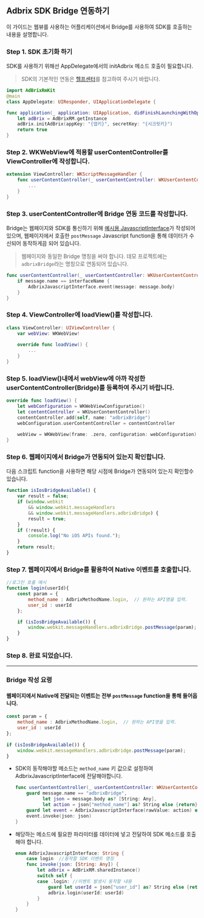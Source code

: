## Adbrix SDK Bridge 연동하기

이 가이드는 웹뷰를 사용하는 어플리케이션에서 Bridge를 사용하여 SDK를 호출하는 내용을 설명합니다. 

### Step 1. SDK 초기화 하기

SDK를 사용하기 위해선 AppDelegate에서의 initAdbrix 메소드 호출이 필요합니다.

> SDK의 기본적인 연동은 [헬프센터](https://help.dfinery.io/hc/ko/articles/900005450503-디파이너리-애드브릭스-연동하기-iOS-)를 참고하여 주시기 바랍니다.

```swift
import AdBrixRmKit
@main
class AppDelegate: UIResponder, UIApplicationDelegate {

func application(_ application: UIApplication, didFinishLaunchingWithOptions launchOptions: [UIApplication.LaunchOptionsKey: Any]?) -> Bool {
    let adBrix = AdBrixRM.getInstance
    adBrix.initAdBrix(appKey: "{앱키}", secretKey: "{시크릿키}")
    return true
}
```

### Step 2. WKWebView에 적용할 userContentController를 ViewController에 작성합니다. 

```swift
extension ViewController: WKScriptMessageHandler {
    func userContentController(_ userContentController: WKUserContentController, didReceive message: WKScriptMessage) {
        ...    
    }
}
```

### Step 3.  userContentController에 Bridge 연동 코드를 작성합니다.

Bridge는 웹페이지와 SDK를 통신하기 위해 [예시용 JavascriptInterface](file/AdbrixJavascriptInterface.swift)가 작성되어 있으며, 웹페이지에서 호출한 `postMessage`  Javascript function을 통해 데이터가 수신되어 동작하게끔 되어 있습니다.

> 웹페이지와 동일한 Bridge 명칭을 써야 합니다. 데모 프로젝트에는 `adbrixBridge`라는 명칭으로 연동되어 있습니다.

```swift
func userContentController(_ userContentController: WKUserContentController, didReceive message: WKScriptMessage) {
    if message.name == interfaceName {
        AdbrixJavascriptInterface.event(message: message.body)
    }
}
```

### Step 4. ViewController에 loadView()를 작성합니다.

```swift
class ViewController: UIViewController {
	var webView: WKWebView!
	
	override func loadView() {
		...
	}
}
```

### Step 5. loadView()내에서 webView에  아까 작성한userContentController(Bridge)를 등록하여 주시기 바랍니다.

```swift
override func loadView() {
	let webConfiguration = WKWebViewConfiguration()
    let contentController = WKUserContentController()
    contentController.add(self, name: "adbrixBridge")
    webConfiguration.userContentController = contentController
    
    webView = WKWebView(frame: .zero, configuration: webConfiguration)
}
```

### Step 6. 웹페이지에서 Bridge가 연동되어 있는지 확인합니다.

다음 스크립트 function을 사용하면 해당 시점에 Bridge가 연동되어 있는지 확인할수 있습니다.

```javascript
function isIosBridgeAvailable() {
    var result = false;
    if (window.webkit
        && window.webkit.messageHandlers
        && window.webkit.messageHandlers.adbrixBridge) {
        result = true;
    }
    if (!result) {
        console.log("No iOS APIs found.");
    }
    return result;
}
```

### Step 7. 웹페이지에서 Bridge를 활용하여 Native 이벤트를 호출합니다.

```javascript
//로그인 호출 예시
function login(userId){
    const param = {
        method_name : AdbrixMethodName.login,  // 원하는 API명을 입력.
        user_id : userId
    };

    if (isIosBridgeAvailable()) {
        window.webkit.messageHandlers.adbrixBridge.postMessage(param);
    }
}
```

### Step 8. 완료 되었습니다.

---

### Bridge 작성 요령

#### 웹페이지에서 Native에 전달되는 이벤트는 전부 `postMessage` function을 통해 들어옵니다. 

```javascript
const param = {
    method_name : AdbrixMethodName.login,  // 원하는 API명을 입력.
    user_id : userId
};
	
if (isIosBridgeAvailable()) {
	window.webkit.messageHandlers.adbrixBridge.postMessage(param);
}
```

- SDK의 동작해야할 메소드는 `method_name` 키 값으로 설정하여 AdbrixJavascriptInterface에 전달해야합니다.

	```swift
	func userContentController(_ userContentController: WKUserContentController, didReceive message: WKScriptMessage) {
        guard message.name == "adbrixBridge",
              let json = message.body as? [String: Any],
              let action = json["method_name"] as? String else {return}
        guard let event = AdbrixJavascriptInterface(rawValue: action) else {return}
        event.invoke(json: json)
    }
	```
	
- 해당하는 메소드에 필요한 파라미터를 데이터에 넣고 전달하여 SDK 메소드를 호출해야 합니다.

	```swift
	enum AdbrixJavascriptInterface: String {
		case login	//동작할 SDK 이벤트 명칭
		func invoke(json: [String: Any]) {
			let adbrix = AdBrixRM.sharedInstance()
			switch self {
			case .login: //이벤트 발생시 동작할 내용
	            guard let userId = json["user_id"] as? String else {return}
	            adbrix.login(userId: userId)
	        }
	    }
	}
	```
